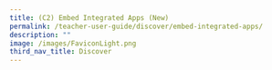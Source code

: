 ```yaml
---
title: (C2) Embed Integrated Apps (New)
permalink: /teacher-user-guide/discover/embed-integrated-apps/
description: ""
image: /images/FaviconLight.png
third_nav_title: Discover
---
```


